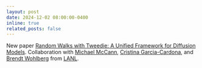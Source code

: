 ```yaml
---
layout: post
date: 2024-12-02 08:00:00-0400
inline: true
related_posts: false
---
```


 New paper [Random Walks with Tweedie: A Unified Framework for Diffusion Models](https://wustl-cig.github.io/randomwalk). Collaboration with [Michael McCann](https://michael-t-mccann.github.io), [Cristina Garcia-Cardona](https://cnls.lanl.gov/External/people/Christina_Garcia-Cardona.php), and [Brendt Wohlberg](https://brendt.wohlberg.net) from [LANL](https://www.lanl.gov).